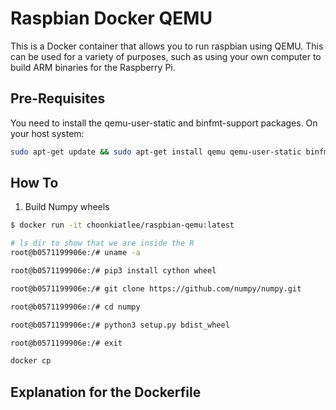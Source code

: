 # Raspbian Docker QEMU

This is a Docker container that allows you to run raspbian using QEMU. This can be used for a variety of purposes, such as using your own computer to build ARM binaries for the Raspberry Pi.

## Pre-Requisites

You need to install the qemu-user-static and binfmt-support packages. On your host system: 

```bash
sudo apt-get update && sudo apt-get install qemu qemu-user-static binfmt-support
```

## How To

1) Build Numpy wheels

```bash
$ docker run -it choonkiatlee/raspbian-qemu:latest

# ls dir to show that we are inside the R
root@b0571199906e:/# uname -a

root@b0571199906e:/# pip3 install cython wheel

root@b0571199906e:/# git clone https://github.com/numpy/numpy.git

root@b0571199906e:/# cd numpy

root@b0571199906e:/# python3 setup.py bdist_wheel

root@b0571199906e:/# exit

docker cp 


```

## Explanation for the Dockerfile

